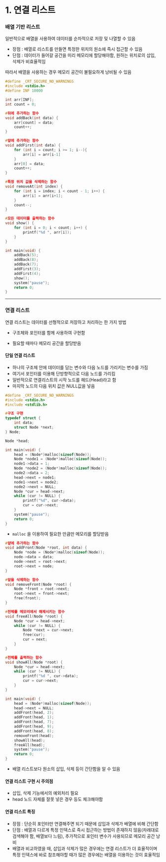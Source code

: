 # 1. 연결 리스트

### 배열 기반 리스트

일반적으로 배열을 사용하여 데이터를 순차적으로 저장 및 나열할 수 있음  

- 장점 : 배열로 리스트를 만들면 특정한 위치의 원소에 즉시 접근할 수 있음  
- 단점 : 데이터가 들어갈 공간을 미리 메모리에 할당해야함, 원하는 위치로의 삽입, 삭제가 비효율적임  

따라서 배열을 사용하는 경우 메모리 공간이 불필요하게 낭비될 수 있음  

```c
#define _CRT_SECURE_NO_WARNINGS
#include <stdio.h>
#define INF 10000

int arr[INF];
int count = 0;

#뒤에 추가하는 함수
void addBack(int data) {
    arr[count] = data;
    count++;    
}

#앞에 추가하는 함수
void addFirst(int data) {
    for (int i = count; i >= 1; i--){
        arr[i] = arr[i-1]
    }
    arr[0] = data;
    count++;
}

#특정 위치 값을 삭제하는 함수
void removeAt(int index) {
    for (int i = index; i < count - 1; i++) {
        arr[i] = arr[i+1];
    }
    count--;
}

#모든 데이터를 출력하는 함수
void show() {
    for (int i = 0; i < count; i++) {
        printf("%d ", arr[i]);
    }
}

int main(void) {
    addBack(5);
    addBack(8);
    addBack(7);
    addFirst(3);
    addFirst(4);
    show();
    system("pause");
    return 0;
}
```

---

### 연결 리스트

연결 리스트는 데이터를 선형적으로 저장하고 처리하는 한 가지 방법

- 구조체와 포인터를 함께 사용하여 구현함  

- 필요할 때마다 메모리 공간을 할당받음  



#### 단일 연결 리스트

- 하나의 구조체 안에 데이터를 담는 변수와 다음 노드를 가리키는 변수를 가짐
- 여기서 포인터를 이용해 단방향적으로 다음 노드를 가리킴
- 일반적으로 연결리스트의 시작 노드를 헤드(Head)라고 함
- 마지막 노드의 다음 위치 값은 NULL값을 넣음

``` c
#define _CRT_SECURE_NO_WARNINGS
#include <stdio.h>
#include <stdlib.h>

#구조 구현
typedef struct {
    int data;
    struct Node *next;
} Node;

Node *head;

int main(void) {
    head = (Node*)malloc(sizeof(Node));
    Node *node1 = (Node*)malloc(sizeof(Node));
    node1->data = 1;
    Node *node2 = (Node*)malloc(sizeof(Node));
    node2->data = 2;
    head->next = node1;
    node1->next = node2;
    node2->next = NULL;
    Node *cur = head->next;
    while (cur != NULL) {
        printf("%d", cur->data);
        cur = cur->next;
    }
    system("pause");
    return 0;
}
```

- `malloc` 을 이용하여 필요한 만큼만 메모리를 할당받음

```c
#얖에 추가하는 함수
void addFront(Node *root, int data) {
    Node *node = (Node*)malloc(sizeof(Node));
    node->data = data;
    node->next = root->next;
    root->next = node;
}

#앞을 삭제하는 함수
void removeFront(Node *root) {
    Node *front = root->next;
    root->next = front->next;
    free(front);
}

#전체를 메모리에서 해제시키는 함수
void freeAll(Node *root) {
    Node *cur = head->next;
    while (cur != NULL) {
        Node *next = cur->next;
        free(cur);
        cur = next;
    }
}

#전체를 출력하는 함수
void showAll(Node *root) {
    Node *cur = head->next;
    while (cur != NULL) {
        printf("%d ", cur->data);
        cur = cur->next;
    }
}

int main(void) {
    head = (Node*)malloc(sizeof(Node));
    head->next = NULL;
    addFront(head, 2);
    addFront(head, 1);
    addFront(head, 7);
    addFront(head, 9);
    addFront(head, 8);
    removeFront(head);
    showAll(head);
    freeAll(head);
    system("pause");
    return 0;
}
```

- 배열 리스트보다 원소의 삽입, 삭제 등이 간단함을 알 수 있음  



#### 연결 리스트 구현 시 주의점

- 삽입, 삭제 기능에서의 예외처리 필요
- head 노드 자체를 잘못 넣은 경우 등도 체크해야함  



#### 연결 리스트 특징

- 장점 : 단순히 포인터만 연결해주면 되기 때문에 삽입과 삭제가 배열에 비해 간단함
- 단점 : 배열과 다르게 특정 인덱스로 즉시 접근하는 방법이 존재하지 않음(차례대로 검색해야 함, 배열보다 느림), 추가적으로 포인터 변수가 사용되므로 메모리 공간 낭비
- 배열과 비교하였을 때, 삽입과 삭제가 많은 경우에는 연결 리스트가 더 효율적이며 특정 인덱스에 바로 참조해야할 때가 많은 경우에는 배열을 이용하는 것이 효율적임

